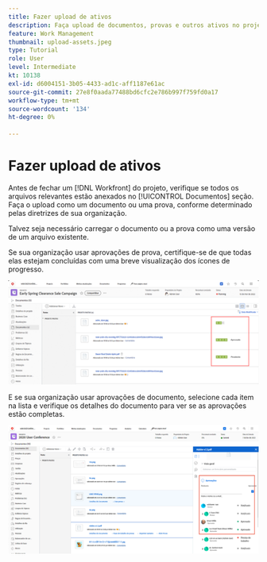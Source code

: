 ```yaml
---
title: Fazer upload de ativos
description: Faça upload de documentos, provas e outros ativos no projeto antes de fechá-lo para garantir que todos os dados relevantes estejam associados ao projeto.
feature: Work Management
thumbnail: upload-assets.jpeg
type: Tutorial
role: User
level: Intermediate
kt: 10138
exl-id: d6004151-3b05-4433-ad1c-aff1187e61ac
source-git-commit: 27e8f0aada77488bd6cfc2e786b997f759fd0a17
workflow-type: tm+mt
source-wordcount: '134'
ht-degree: 0%

---
```


# Fazer upload de ativos

Antes de fechar um [!DNL Workfront] do projeto, verifique se todos os arquivos relevantes estão anexados no [!UICONTROL Documentos] seção. Faça o upload como um documento ou uma prova, conforme determinado pelas diretrizes de sua organização.

Talvez seja necessário carregar o documento ou a prova como uma versão de um arquivo existente.

Se sua organização usar aprovações de prova, certifique-se de que todas elas estejam concluídas com uma breve visualização dos ícones de progresso.

![Página Documentos mostrando ícones de progresso de prova](assets/planner-fund-proof-progress-icons.png)

E se sua organização usar aprovações de documento, selecione cada item na lista e verifique os detalhes do documento para ver se as aprovações estão completas.

![Resumo lateral na página Documentos mostrando a aprovação do documento](assets/planner-fund-document-approval.png)

<!---
learn more urls
Create proofs
Add new documents to Workfront
--->
